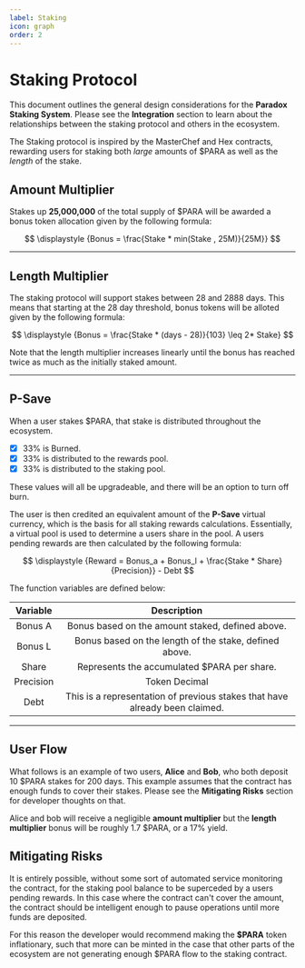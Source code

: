 ```yaml
---
label: Staking
icon: graph
order: 2
---
```


# Staking Protocol
This document outlines the general design considerations for the **Paradox Staking System**. Please see the **Integration** section to learn about the relationships between the staking protocol and others in the ecosystem.

The Staking protocol is inspired by the MasterChef and Hex contracts, rewarding users for staking both *large* amounts of $PARA as well as the *length* of the stake.

## Amount Multiplier
Stakes up **25,000,000** of the total supply of $PARA will be awarded a bonus token allocation given by the following formula:

$$
\displaystyle {Bonus = \frac{Stake * min(Stake , 25M)}{25M}}
$$

---

## Length Multiplier

The staking protocol will support stakes between 28 and 2888 days. This means that starting at the 28 day threshold, bonus tokens will be alloted given by the following formula:

$$
\displaystyle {Bonus = \frac{Stake * (days - 28)}{103} \leq 2* Stake}
$$

Note that the length multiplier increases linearly until the bonus has reached twice as much as the initially staked amount.

---

## P-Save
When a user stakes $PARA, that stake is distributed throughout the ecosystem.

- [x] 33% is Burned.
- [x] 33% is distributed to the rewards pool.
- [x] 33% is distributed to the staking pool.

These values will all be upgradeable, and there will be an option to turn off burn.

The user is then credited an equivalent amount of the **P-Save** virtual currency, which is the basis for all staking rewards calculations. Essentially, a virtual pool is used to determine a users share in the pool. A users pending rewards are then calculated by the following formula:

$$
\displaystyle {Reward = Bonus_a + Bonus_l + \frac{Stake * Share}{Precision}} - Debt
$$

The function variables are defined below:

Variable   | Description
:---:   | :---:
Bonus A | Bonus based on the amount staked, defined above.
Bonus L | Bonus based on the length of the stake, defined above.
Share   |  Represents the accumulated $PARA per share.
Precision  | Token Decimal
Debt | This is a representation of previous stakes that have already been claimed. 

---

## User Flow 
What follows is an example of two users, **Alice** and **Bob**, who both deposit 10 $PARA stakes for 200 days. This example assumes that the contract has enough funds to cover their stakes. Please see the **Mitigating Risks** section for developer thoughts on that.

Alice and bob will receive a negligible **amount multiplier** but the **length multiplier** bonus will be roughly 1.7 $PARA, or a 17% yield.

## Mitigating Risks
It is entirely possible, without some sort of automated service monitoring the contract, for the staking pool balance to be superceded by a users pending rewards. In this case where the contract can't cover the amount, the contract should be intelligent enough to pause operations until more funds are deposited.

For this reason the developer would recommend making the **$PARA** token inflationary, such that more can be minted in the case that other parts of the ecosystem are not generating enough $PARA flow to the staking contract.

